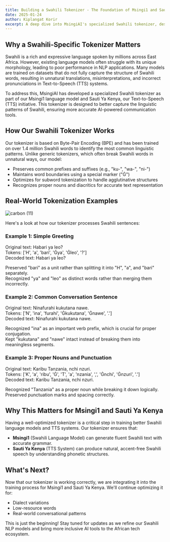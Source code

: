 ```yaml
---
title: Building a Swahili Tokenizer - The Foundation of Msingi1 and Sauti Ya Kenya
date: 2025-01-24
author: Kiplangat Korir
excerpt: A deep dive into MsingiAI's specialized Swahili tokenizer, designed to better capture the linguistic patterns and improve AI-powered communication tools for East Africa.
---
```


Why a Swahili-Specific Tokenizer Matters
---------------------------------------

Swahili is a rich and expressive language spoken by millions across East Africa. However, existing language models often struggle with its unique morphology, leading to poor performance in NLP applications. Many models are trained on datasets that do not fully capture the structure of Swahili words, resulting in unnatural translations, misinterpretations, and incorrect pronunciations in Text-to-Speech (TTS) systems.

To address this, MsingiAI has developed a specialized Swahili tokenizer as part of our Msingi1 language model and Sauti Ya Kenya, our Text-to-Speech (TTS) initiative. This tokenizer is designed to better capture the linguistic patterns of Swahili, ensuring more accurate AI-powered communication tools.

How Our Swahili Tokenizer Works
-----------------------------

Our tokenizer is based on Byte-Pair Encoding (BPE) and has been trained on over 1.4 million Swahili words to identify the most common linguistic patterns. Unlike generic tokenizers, which often break Swahili words in unnatural ways, our model:

- Preserves common prefixes and suffixes (e.g., "ku-", "wa-", "ni-")
- Maintains word boundaries using a special marker ("Ġ")
- Optimizes for subword tokenization to handle agglutinative structures
- Recognizes proper nouns and diacritics for accurate text representation

Real-World Tokenization Examples
-----------------------------
![carbon (11)](https://github.com/user-attachments/assets/9ca8b918-bc43-4364-b580-2581a08b2be2)

Here's a look at how our tokenizer processes Swahili sentences:

### Example 1: Simple Greeting
Original text: Habari ya leo?  
Tokens: ['H', 'a', 'bari', 'Ġya', 'Ġleo', '?']  
Decoded text: Habari ya leo? 

 Preserved "bari" as a unit rather than splitting it into "H", "a", and "bari" separately.  
 Recognized "ya" and "leo" as distinct words rather than merging them incorrectly.

### Example 2: Common Conversation Sentence
Original text: Ninafurahi kukutana nawe.  
Tokens: ['N', 'ina', 'furahi', 'Ġkukutana', 'Ġnawe', '.']  
Decoded text: Ninafurahi kukutana nawe. 

 Recognized "ina" as an important verb prefix, which is crucial for proper conjugation.  
 Kept "kukutana" and "nawe" intact instead of breaking them into meaningless segments.

### Example 3: Proper Nouns and Punctuation
Original text: Karibu Tanzania, nchi nzuri.  
Tokens: ['K', 'a', 'ribu', 'Ġ', 'T', 'a', 'nzania', ',', 'Ġnchi', 'Ġnzuri', '.']  
Decoded text: Karibu Tanzania, nchi nzuri. 

 Recognized "Tanzania" as a proper noun while breaking it down logically.  
 Preserved punctuation marks and spacing correctly.

Why This Matters for Msingi1 and Sauti Ya Kenya
--------------------------------------------

Having a well-optimized tokenizer is a critical step in training better Swahili language models and TTS systems. Our tokenizer ensures that:

- **Msingi1** (Swahili Language Model) can generate fluent Swahili text with accurate grammar.
- **Sauti Ya Kenya** (TTS System) can produce natural, accent-free Swahili speech by understanding phonetic structures.

What's Next?
----------

Now that our tokenizer is working correctly, we are integrating it into the training process for Msingi1 and Sauti Ya Kenya. We'll continue optimizing it for:

- Dialect variations
- Low-resource words
- Real-world conversational patterns

This is just the beginning!  Stay tuned for updates as we refine our Swahili NLP models and bring more inclusive AI tools to the African tech ecosystem.
